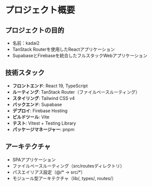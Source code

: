 # プロジェクト概要

## プロジェクトの目的
- 名前：kadai2
- TanStack Routerを使用したReactアプリケーション
- SupabaseとFirebaseを統合したフルスタックWebアプリケーション

## 技術スタック
- **フロントエンド**: React 19, TypeScript
- **ルーティング**: TanStack Router（ファイルベースルーティング）
- **スタイリング**: Tailwind CSS v4
- **バックエンド**: Supabase
- **デプロイ**: Firebase Hosting
- **ビルドツール**: Vite
- **テスト**: Vitest + Testing Library
- **パッケージマネージャー**: pnpm

## アーキテクチャ
- SPAアプリケーション
- ファイルベースルーティング（src/routesディレクトリ）
- パスエイリアス設定（@/* -> src/*）
- モジュール型アーキテクチャ（lib/, types/, routes/）